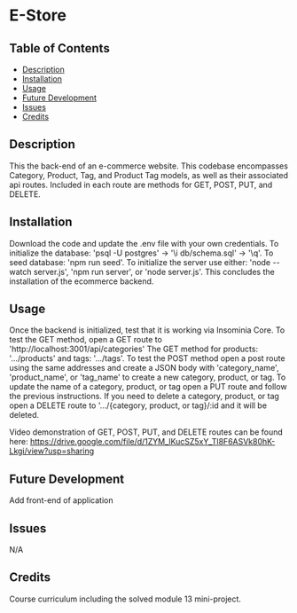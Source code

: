 # E-Store

## Table of Contents
- [Description](#description)
- [Installation](#installation)
- [Usage](#usage)
- [Future Development](#future-development)
- [Issues](#issues)
- [Credits](#credits)

## Description
This the back-end of an e-commerce website. This codebase encompasses Category, Product, Tag, and Product Tag models, as well as their associated api routes. Included in each route are methods for GET, POST, PUT, and DELETE.

## Installation
Download the code and update the .env file with your own credentials. To initialize the database: 'psql -U postgres' -> '\i db/schema.sql' -> '\q'. To seed database: 'npm run seed'. To initialize the server use either: 'node --watch server.js', 'npm run server', or 'node server.js'. This concludes the installation of the ecommerce backend.

## Usage
Once the backend is initialized, test that it is working via Insominia Core. To test the GET method, open a GET route to 'http://localhost:3001/api/categories' The GET method for products: '.../products' and tags: '.../tags'. To test the POST method open a post route using the same addresses and create a JSON body with 'category_name', 'product_name', or 'tag_name' to create a new category, product, or tag. To update the name of a category, product, or tag open a PUT route and follow the previous instructions. If you need to delete a category, product, or tag open a DELETE route to '.../{category, product, or tag}/:id and it will be deleted.

Video demonstration of GET, POST, PUT, and DELETE routes can be found here: https://drive.google.com/file/d/1ZYM_lKucSZ5xY_Tl8F6ASVk80hK-Lkgi/view?usp=sharing

## Future Development
Add front-end of application

## Issues
N/A

## Credits
Course curriculum including the solved module 13 mini-project.